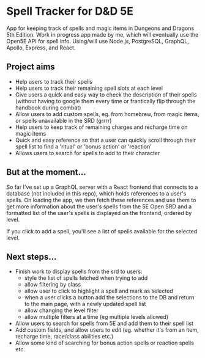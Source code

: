 # Spell Tracker for D&D 5E

App for keeping track of spells and magic items in Dungeons and Dragons 5th Edition.
Work in progress app made by me, which will eventually use the Open5E API for spell info.
Using/will use Node.js, PostgreSQL, GraphQL, Apollo, Express, and React.

## Project aims

- Help users to track their spells
- Help users to track their remaining spell slots at each level
- Give users a quick and easy way to check the description of their spells (without having to google them every time or frantically flip through the handbook during combat)
- Allow users to add custom spells, eg. from homebrew, from magic items, or spells unavailable in the SRD (grrrr)
- Help users to keep track of remaining charges and recharge time on magic items
- Quick and easy reference so that a user can quickly scroll through their spell list to find a 'ritual' or 'bonus action' or 'reaction'
- Allows users to search for spells to add to their character

## But at the moment...

So far I've set up a GraphQL server with a React frontend that connects to a database (not included in this repo), which holds references to a user's spells. On loading the app, we then fetch these references and use them to get more information about the user's spells from the 5E Open SRD and a formatted list of the user's spells is displayed on the frontend, ordered by level.

If you click to add a spell, you'll see a list of spells available for the selected level.

## Next steps...

- Finish work to display spells from the srd to users:
  - style the list of spells fetched when trying to add
  - allow filtering by class
  - allow user to click to highlight a spell and mark as selected
  - when a user clicks a button add the selections to the DB and return to the main page, with a newly updated spell list
  - allow changing the level filter
  - allow multiple filters at a time (eg multiple levels allowed)
- Allow users to search for spells from 5E and add them to their spell list
- Add custom fields, and allow users to edit (eg. whether it's from an item, recharge time, race/class abilities etc.)
- Allow some kind of searching for bonus action spells or reaction spells etc.
